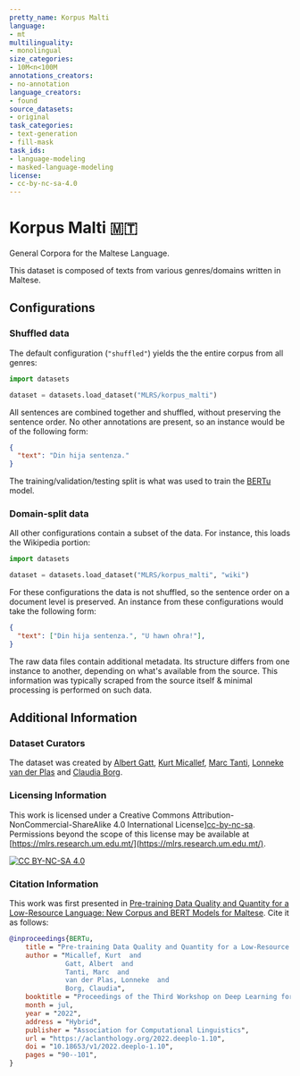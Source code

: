 ```yaml
---
pretty_name: Korpus Malti
language:
- mt
multilinguality:
- monolingual
size_categories:
- 10M<n<100M
annotations_creators:
- no-annotation
language_creators:
- found
source_datasets:
- original
task_categories:
- text-generation
- fill-mask
task_ids:
- language-modeling
- masked-language-modeling
license:
- cc-by-nc-sa-4.0
---
```

# Korpus Malti 🇲🇹

General Corpora for the Maltese Language.

This dataset is composed of texts from various genres/domains written in Maltese.


## Configurations

### Shuffled data

The default configuration (`"shuffled"`) yields the the entire corpus from all genres:
```python
import datasets

dataset = datasets.load_dataset("MLRS/korpus_malti")
```

All sentences are combined together and shuffled, without preserving the sentence order.
No other annotations are present, so an instance would be of the following form:
```json
{
  "text": "Din hija sentenza."
}
```

The training/validation/testing split is what was used to train the [BERTu](https://huggingface.co/MLRS/BERTu) model.

### Domain-split data

All other configurations contain a subset of the data.
For instance, this loads the Wikipedia portion:
```python
import datasets

dataset = datasets.load_dataset("MLRS/korpus_malti", "wiki")
```

For these configurations the data is not shuffled, so the sentence order on a document level is preserved.
An instance from these configurations would take the following form:
```json
{
  "text": ["Din hija sentenza.", "U hawn oħra!"],
}
```

The raw data files contain additional metadata.
Its structure differs from one instance to another, depending on what's available from the source.
This information was typically scraped from the source itself & minimal processing is performed on such data.


## Additional Information

### Dataset Curators

The dataset was created by [Albert Gatt](https://albertgatt.github.io), [Kurt Micallef](https://www.um.edu.mt/profile/kurtmicallef), [Marc Tanti](https://www.um.edu.mt/profile/marctanti), [Lonneke van der Plas](https://sites.google.com/site/lonnekenlp/) and [Claudia Borg](https://www.um.edu.mt/profile/claudiaborg).

### Licensing Information

This work is licensed under a Creative Commons Attribution-NonCommercial-ShareAlike 4.0 International License][cc-by-nc-sa].
Permissions beyond the scope of this license may be available at [https://mlrs.research.um.edu.mt/](https://mlrs.research.um.edu.mt/).

[![CC BY-NC-SA 4.0][cc-by-nc-sa-image]][cc-by-nc-sa]

[cc-by-nc-sa]: http://creativecommons.org/licenses/by-nc-sa/4.0/
[cc-by-nc-sa-image]: https://licensebuttons.net/l/by-nc-sa/4.0/88x31.png

### Citation Information

This work was first presented in [Pre-training Data Quality and Quantity for a Low-Resource Language: New Corpus and BERT Models for Maltese](https://aclanthology.org/2022.deeplo-1.10/).
Cite it as follows: 

```bibtex
@inproceedings{BERTu,
    title = "Pre-training Data Quality and Quantity for a Low-Resource Language: New Corpus and {BERT} Models for {M}altese",
    author = "Micallef, Kurt  and
              Gatt, Albert  and
              Tanti, Marc  and
              van der Plas, Lonneke  and
              Borg, Claudia",
    booktitle = "Proceedings of the Third Workshop on Deep Learning for Low-Resource Natural Language Processing",
    month = jul,
    year = "2022",
    address = "Hybrid",
    publisher = "Association for Computational Linguistics",
    url = "https://aclanthology.org/2022.deeplo-1.10",
    doi = "10.18653/v1/2022.deeplo-1.10",
    pages = "90--101",
}
```
